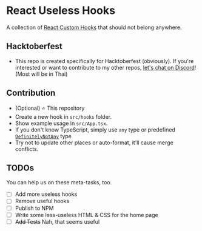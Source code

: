 # React Useless Hooks

A collection of [React Custom Hooks](https://reactjs.org/docs/hooks-custom.html) that should not belong anywhere.

## Hacktoberfest

- This repo is created specifically for Hacktoberfest (obviously). If you're interested or want to contribute to my other repos, [let's chat on Discord](https://discord.gg/BWAWegK2pS)! (Most will be in Thai)

## Contribution

- (Optional) ⭐️ This repository
- Create a new hook in `src/hooks` folder.
- Show example usage in `src/App.tsx`.
- If you don't know TypeScript, simply use `any` type or predefined [`DefinitelyNotAny`](./src/vite-env.d.ts) type
- Try not to update other places or auto-format, it'll cause merge conflicts.

## TODOs

You can help us on these meta-tasks, too.

- [ ] Add more useless hooks
- [ ] Remove useful hooks
- [ ] Publish to NPM
- [ ] Write some less-useless HTML & CSS for the home page
- [ ] ~~Add Tests~~ Nah, that seems useful
